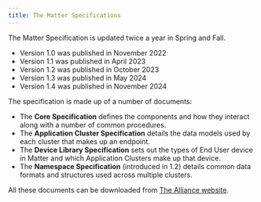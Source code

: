 ```yaml
---
title: The Matter Specifications
---
```

The Matter Specification is updated twice a year in Spring and Fall.

- Version 1.0 was published in November 2022
- Version 1.1 was published in April 2023
- Version 1.2 was published in October 2023
- Version 1.3 was published in May 2024
- Version 1.4 was published in November 2024

The specification is made up of a number of documents:

- The **Core Specification** defines the components and how they interact along with a number of common procedures.
- The **Application Cluster Specification** details the data models used by each cluster that makes up an endpoint.
- The **Device Library Specification** sets out the types of End User device in Matter and which Application Clusters make up that device.
- The **Namespace Specification** (introduced in 1.2) details common data formats and structures used across multiple clusters.

All these documents can be downloaded from [The Alliance website](https://csa-iot.org/developer-resource/specifications-download-request/).
